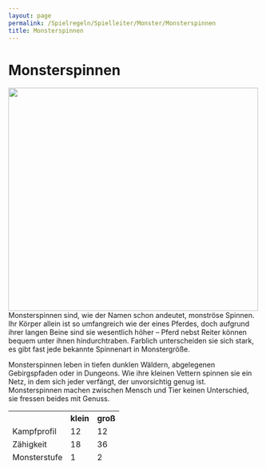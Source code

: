 ```yaml
---
layout: page
permalink: /Spielregeln/Spielleiter/Monster/Monsterspinnen
title: Monsterspinnen
---
```


# Monsterspinnen

<img alt="" height="447" src="{{ site.baseurl }}/assets/images/monster/nrm/monsterspinne.jpg" width="500" />
Monsterspinnen sind, wie der Namen schon andeutet, monströse Spinnen. Ihr Körper allein ist so umfangreich wie der eines Pferdes, doch aufgrund ihrer langen Beine sind sie wesentlich höher &ndash; Pferd nebst Reiter können bequem unter ihnen hindurchtraben. Farblich unterscheiden sie sich stark, es gibt fast jede bekannte Spinnenart in Monstergröße.

Monsterspinnen leben in tiefen dunklen Wäldern, abgelegenen Gebirgspfaden oder in Dungeons. Wie ihre kleinen Vettern spinnen sie ein Netz, in dem sich jeder verfängt, der unvorsichtig genug ist. Monsterspinnen machen zwischen Mensch und Tier keinen Unterschied, sie fressen beides mit Genuss.

<table>
<thead>
<tr><th> </th><th>klein</th><th>groß</th></tr>
<tr><td>Kampfprofil</td><td>12</td><td>12</td></tr>
<tr><td>Zähigkeit</td><td>18</td><td>36</td></tr>
<tr><td>Monsterstufe</td><td>1</td><td>2</td></tr>
</thead>
</table>
